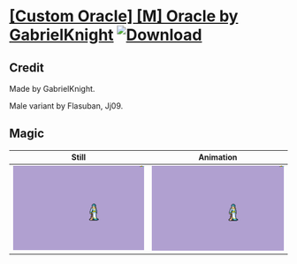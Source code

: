 # [\[Custom Oracle\] \[M\] Oracle by GabrielKnight](./) [![Download](https://img.shields.io/badge/Download--red?style=social&logo=github)](https://minhaskamal.github.io/DownGit/#/home?url=https://github.com/Klokinator/FE-Repo/tree/main/Battle%20Animations%2FMagi%20-%20Special%2F%5BCustom%20Oracle%5D%20%5BM%5D%20Oracle%20by%20GabrielKnight%2F6.%20Magic)

## Credit

Made by GabrielKnight. 

Male variant by Flasuban, Jj09.

## Magic

| Still | Animation |
| :---: | :-------: |
| ![Magic still](./Magic_000.png) | ![Magic animation](./Magic.gif) |
